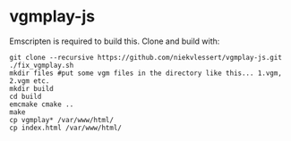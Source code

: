 # vgmplay-js

Emscripten is required to build this. Clone and build with:

```
git clone --recursive https://github.com/niekvlessert/vgmplay-js.git
./fix_vgmplay.sh
mkdir files #put some vgm files in the directory like this... 1.vgm, 2.vgm etc.
mkdir build
cd build
emcmake cmake ..
make
cp vgmplay* /var/www/html/
cp index.html /var/www/html/
```
